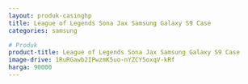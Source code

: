 ```yaml
---
layout: produk-casinghp
title: League of Legends Sona Jax Samsung Galaxy S9 Case
categories: samsung

# Produk
product-title: League of Legends Sona Jax Samsung Galaxy S9 Case
image-drive: 1RuRGawb2IPwzmK5uo-nYZCY5oxqV-kRf
harga: 90000
---
```

